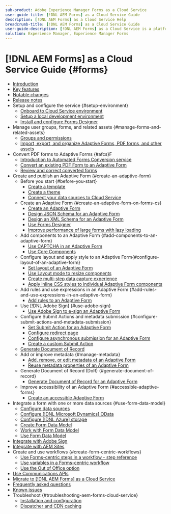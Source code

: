 ```yaml
---
sub-product: Adobe Experience Manager Forms as a Cloud Service 
user-guide-title: [!DNL AEM Forms] as a Cloud Service Guide
description: [!DNL AEM Forms] as a Cloud Service Help
breadcrumb-title: [!DNL AEM Forms] as a Cloud Service Guide
user-guide-description: [!DNL AEM Forms] as a Cloud Service is a platform to create, manage, publish enterprise-class forms and business processes.
solution: Experience Manager, Experience Manager Forms
---
```


# [!DNL AEM Forms] as a Cloud Service Guide {#forms}

+ [Introduction](home.md)
+ [Key features](key-features.md)
+ [Notable changes](notable-changes.md)
+ [Release notes](release-notes.md)
+ Setup and configure the service {#setup-environment}
  + [Onboard to Cloud Service environment](setup-forms-cloud-service.md)
  + [Setup a local development environment](setup-local-development-environment.md)
  + [Install and configure Forms Designer](installing-configuring-designer.md)
+ Manage user groups, forms, and related assets {#manage-forms-and-related-assets}
  + [Groups and permissions](forms-groups-privileges-tasks.md)
  + [Import, export, and organize Adaptive Forms, PDF forms, and other assets](import-export-forms-templates.md)
+ Convert PDF forms to Adaptive Forms
 {#afcs}F
  + [Introduction to Automated Forms Conversion service](https://experienceleague.adobe.com/docs/aem-forms-automated-conversion-service/using/introduction.html)
  + [Convert an existing PDF Form to an Adaptive Form](https://experienceleague.adobe.com/docs/aem-forms-automated-conversion-service/using/convert-existing-forms-to-adaptive-forms.html)
  + [Review and correct converted forms](https://experienceleague.adobe.com/docs/aem-forms-automated-conversion-service/using/review-correct-ui-edited.html?lang=en#welcome-to-review-and-correct-editor)
+ Create and publish an Adaptive Form {#create-an-adaptive-form}
  + Before you start {#before-you-start}
    + [Create a template](template-editor.md)
    + [Create a theme](themes.md)
    + [Connect your data sources to Cloud Service](data-integration.md)
  + Create an Adaptive Form {#create-an-adaptive-form-on-forms-cs}
    + [Create an Adaptive Form](creating-adaptive-form.md)
    + [Design JSON Schema for an Adaptive Form](adaptive-form-json-schema-form-model.md)
    + [Design an XML Schema for an Adaptive Form](adaptive-form-xml-schema-form-model.md)
    + [Use Forms Designer](use-forms-designer.md)
    + [Improve performance of large forms with lazy loading](lazy-loading-adaptive-forms.md)
  + Add components to an Adaptive Form {#add-components-to-an-adaptive-form}
    + [Use CAPTCHA in an Adaptive Form](captcha-adaptive-forms.md)
    + [Use Core Components](https://experienceleague.adobe.com/docs/experience-manager-core-components/using/introduction.html)
  + Configure layout and apply style to an Adaptive Form{#configure-layout-of-an-adaptive-form}
    + [Set layout of an Adaptive Form](layout-capabilities-adaptive-forms.md)
    + [Use Layout mode to resize components](resize-using-layout-mode.md)
    + [Create multi-step data capture experience](introduction-form-sequence.md)
    + [Apply inline CSS styles to individual Adaptive Form components](inline-style-adaptive-forms.md)
  + Add rules and use expressions in an Adaptive Form {#add-rules-and-use-expressions-in-an-adaptive-form}
    + [Add rules to an Adaptive Form](rule-editor.md)
  + Use [!DNL Adobe Sign] {#use-adobe-sign}
    + [Use Adobe Sign to e-sign an Adaptive Form](working-with-adobe-sign.md)
  + Configure Submit Actions and metadata submission {#configure-submit-actions-and-metadata-submission}
    + [Set Submit Action for an Adaptive Form](configuring-submit-actions.md)
    + [Configure redirect page](configuring-redirect-page.md)
    + [Configure asynchronous submission for an Adaptive Form](asynchronous-submissions-adaptive-forms.md)
    + [Create a custom Submit Action](custom-submit-action-form.md)
  + [Generate Document of Record](generate-document-of-record-for-non-xfa-based-adaptive-forms.md)
  + Add or improve metadata {#manage-metadata}
    + [Add, remove, or edit metadata of an Adaptive Form](manage-form-metadata.md)
    + [Reuse metadata properties of an Adaptive Form](reusing-adaptive-forms.md)
  + Generate Document of Record (DoR) {#generate-document-of-record}
    + [Generate Document of Record for an Adaptive Form](generate-document-of-record-for-non-xfa-based-adaptive-forms.md)
  + Improve accessibility of an Adaptive Form {#accessible-adaptive-forms}
    + [Create an accessible Adaptive Form](creating-accessible-adaptive-forms.md)  
+ Integrate a form with one or more data sources {#use-form-data-model}
  + [Configure data sources](configure-data-sources.md)
  + [Configure [!DNL Microsoft Dynamics] OData](ms-dynamics-odata-configuration.md)
  + [Configure [!DNL Azure] storage](configure-azure-storage.md)
  + [Create Form Data Model](create-form-data-models.md)
  + [Work with Form Data Model](work-with-form-data-model.md)
  + [Use Form Data Model](using-form-data-model.md)
+ [Integrate with Adobe Sign](adobe-sign-integration-adaptive-forms.md)
+ [Integrate with AEM Sites](https://github.com/adobe/aem-core-forms-components/tree/master/ui.apps/src/main/content/jcr_root/apps/core/fd/components/aemform/v1/aemform)
+ Create and use workflows {#create-form-centric-workflows}
  + [Use Forms-centric steps in a workflow - step reference](aem-forms-workflow-step-reference.md)
  + [Use variables in a Forms-centric workflow](variable-in-aem-workflows.md)
  + [Use the Out of Office option](configure-out-of-office-settings.md)
+ [Use Communications APIs](aem-forms-cloud-service-communications.md)
+ [Migrate to [!DNL AEM Forms] as a Cloud Service](migrate-to-forms-as-a-cloud-service.md)
+ [Frequently asked questions](faq.md)
+ [Known issues](known-issues.md)
+ Troubleshoot {#troubleshooting-aem-forms-cloud-service}
  + [Installation and configuration](troubleshooting-installation-and-configuration.md)
  + [Dispatcher and CDN caching ](troubleshooting-caching-performance.md)
